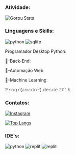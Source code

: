 ### Atividade:
![Gorpu Stats](https://github-readme-stats.vercel.app/api?username=gorpu&show_icons=true&theme=highcontrast)

### Linguagens e Skills:
<div style="display: in_line_block">
<img aling="cente" alt="python" src="https://img.shields.io/badge/Python-3776AB?style=for-the-badge&logo=python&logoColor=white"/>
<img aling="cente" alt="sqlite" src="https://img.shields.io/badge/SQLite-07405E?style=for-the-badge&logo=sqlite&logoColor=white"/>
</div>

Programador Desktop Python:
<p>🤖-Back-End:
<p>🤖-Automação Web:
<p>🤖-Machine Learning:
<p>𝙿𝚛𝚘𝚐𝚛(𝚊𝚖𝚊𝚍𝚘𝚛) 𝚍𝚎𝚜𝚍𝚎 𝟸𝟶𝟷𝟼.
<p>
  
### Contatos:
  
[![Instagram](https://img.shields.io/badge/Instagram-E4405F?style=for-the-badge&logo=instagram&logoColor=white)](https://www.instagram.com/liedsonrocha_/)

[![Top Langs](https://github-readme-stats.vercel.app/api/top-langs/?username=gorpu&langs_count=8)](https://github.com/anuraghazra/github-readme-stats)

### IDE's:
<div style="display: in_line_block">
  <img aling="cente" alt="python" src="https://img.shields.io/badge/Visual_Studio-5C2D91?style=for-the-badge&logo=visual%20studio&logoColor=white"/>
  <img aling="cente" alt="replit" src="https://img.shields.io/badge/replit-667881?style=for-the-badge&logo=replit&logoColor=white"/>
  <img aling="cente" alt="replit" src="https://img.shields.io/badge/GNU%20Bash-4EAA25?style=for-the-badge&logo=GNU%20Bash&logoColor=white"/>
</div>

